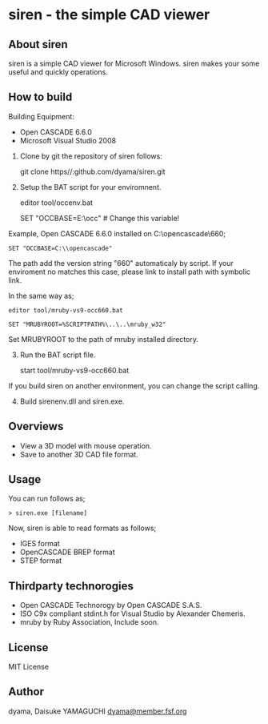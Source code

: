  siren - the simple CAD viewer
============================================================

 About siren
------------------------------------------------------------

siren is a simple CAD viewer for Microsoft Windows. siren
makes your some useful and quickly operations.

 How to build
------------------------------------------------------------

Building Equipment:

* Open CASCADE 6.6.0
* Microsoft Visual Studio 2008

1. Clone by git the repository of siren follows:

    git clone https//:github.com/dyama/siren.git

2. Setup the BAT script for your enviromnent.

    editor tool/occenv.bat
    
    SET "OCCBASE=E:\\occ" # Change this variable!
    
Example, Open CASCADE 6.6.0 installed on C:\opencascade\660;
    
    SET "OCCBASE=C:\\opencascade"
    
The path add the version string "660" automaticaly by script.
If your enviroment no matches this case, please link to
install path with symbolic link.

In the same way as;

    editor tool/mruby-vs9-occ660.bat

    SET "MRUBYROOT=%SCRIPTPATH%\..\..\mruby_w32"

Set MRUBYROOT to the path of mruby installed directory.

3. Run the BAT script file.

    start tool/mruby-vs9-occ660.bat

If you build siren on another environment, you can change
the script calling.

4. Build sirenenv.dll and siren.exe.

 Overviews
------------------------------------------------------------

* View a 3D model with mouse operation.
* Save to another 3D CAD file format.

 Usage
------------------------------------------------------------

You can run follows as;

    > siren.exe [filename]

Now, siren is able to read formats as follows;

* IGES format
* OpenCASCADE BREP format
* STEP format

 Thirdparty technorogies
------------------------------------------------------------

* Open CASCADE Technorogy by Open CASCADE S.A.S.
* ISO C9x compliant stdint.h for Visual Studio by Alexander Chemeris.
* mruby by Ruby Association, Include soon.

 License
------------------------------------------------------------

MIT License

 Author
------------------------------------------------------------

dyama, Daisuke YAMAGUCHI <dyama@member.fsf.org>

